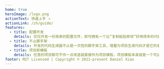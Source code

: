 ```yaml
---
home: true
heroImage: /logo.png
actionText: 快速上手 →
actionLink: /zh/guide/
features:
  - title: 配置开发
    details: 仅仅开发一份简单的配置文件，即可拥有一个比“复制粘贴修改”好用得多的代码生成器
  - title: 不止脚手架
    details: 开发的代码生成器不止是一次性的脚手架工具，增量为项目生成代码才是它的拿手好戏
  - title: 项目即模板
    details: 任意的项目都可不作一点改造就直接作为项目模板，项目模板本身就是一个可运行的项目
footer: MIT Licensed | Copyright © 2021-present Daniel Xiao
---
```

